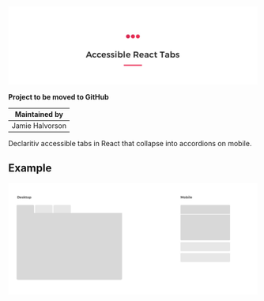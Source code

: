 ![React Accessible Tabs by Signal](readme-header.jpg)

**Project to be moved to GitHub**

| Maintained by |
|---------------|
| Jamie Halvorson |

Declaritiv accessible tabs in React that collapse into accordions on mobile.

## Example

![Desktop vs Mobile example](example.jpg)
